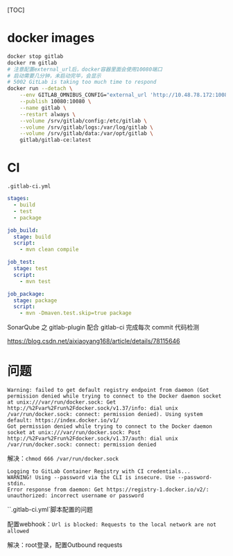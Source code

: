 [TOC]

# docker images

```bash
docker stop gitlab
docker rm gitlab
# 注意配置external_url后，docker容器里面会使用10080端口
# 启动需要几分钟，未启动完毕，会显示
# 5002 GitLab is taking too much time to respond
docker run --detach \
    --env GITLAB_OMNIBUS_CONFIG="external_url 'http://10.48.78.172:10080/'; gitlab_rails['lfs_enabled'] = true;" \
    --publish 10080:10080 \
    --name gitlab \
    --restart always \
    --volume /srv/gitlab/config:/etc/gitlab \
    --volume /srv/gitlab/logs:/var/log/gitlab \
    --volume /srv/gitlab/data:/var/opt/gitlab \
    gitlab/gitlab-ce:latest

```

# CI

`.gitlab-ci.yml`

```yml
stages:
  - build
  - test
  - package

job_build:
  stage: build
  script:
    - mvn clean compile

job_test:
  stage: test
  script:
    - mvn test

job_package:
  stage: package
  script:
    - mvn -Dmaven.test.skip=true package
```

SonarQube 之 gitlab-plugin 配合 gitlab-ci 完成每次 commit 代码检测

https://blog.csdn.net/aixiaoyang168/article/details/78115646



# 问题

```
Warning: failed to get default registry endpoint from daemon (Got permission denied while trying to connect to the Docker daemon socket at unix:///var/run/docker.sock: Get http://%2Fvar%2Frun%2Fdocker.sock/v1.37/info: dial unix /var/run/docker.sock: connect: permission denied). Using system default: https://index.docker.io/v1/
Got permission denied while trying to connect to the Docker daemon socket at unix:///var/run/docker.sock: Post http://%2Fvar%2Frun%2Fdocker.sock/v1.37/auth: dial unix /var/run/docker.sock: connect: permission denied
```

解决：`chmod 666 /var/run/docker.sock`

```
Logging to GitLab Container Registry with CI credentials...
WARNING! Using --password via the CLI is insecure. Use --password-stdin.
Error response from daemon: Get https://registry-1.docker.io/v2/: unauthorized: incorrect username or password
```

``.gitlab-ci.yml`脚本配置的问题



配置webhook：`Url is blocked: Requests to the local network are not allowed`

解决：root登录，配置Outbound requests

